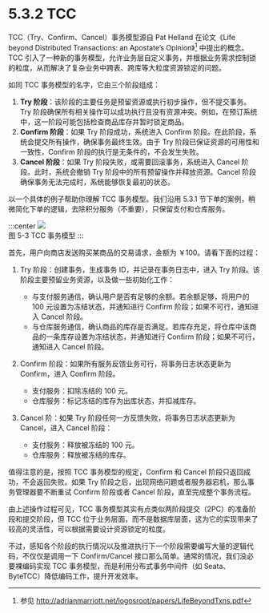 # 5.3.2 TCC

TCC（Try、Confirm、Cancel）事务模型源自 Pat Helland 在论文《Life beyond Distributed Transactions: an Apostate’s Opinion》[^1] 中提出的概念。TCC 引入了一种新的事务模型，允许业务层自定义事务，并根据业务需求控制锁的粒度，从而解决了复杂业务中跨表、跨库等大粒度资源锁定的问题。

如同 TCC 事务模型的名字，它由三个阶段组成：

1. **Try 阶段**：该阶段的主要任务是预留资源或执行初步操作，但不提交事务。Try 阶段确保所有相关操作可以成功执行且没有资源冲突。例如，在预订系统中，这一阶段可能包括检查商品库存并暂时锁定商品。
2. **Confirm 阶段**：如果 Try 阶段成功，系统进入 Confirm 阶段。在此阶段，系统会提交所有操作，确保事务最终生效。由于 Try 阶段已保证资源的可用性和一致性，Confirm 阶段的执行是无条件的，不会发生失败。
3. **Cancel 阶段**：如果 Try 阶段失败，或需要回滚事务，系统进入 Cancel 阶段。此时，系统会撤销 Try 阶段中的所有预留操作并释放资源。Cancel 阶段确保事务无法完成时，系统能够恢复最初的状态。

以一个具体的例子帮助你理解 TCC 事务模型。我们沿用 5.3.1 节下单的案例，稍微简化下单的逻辑，去除积分服务（不重要），只保留支付和仓库服务。

:::center
  ![](../assets/TCC.svg)<br/>
  图 5-3 TCC 事务模型
:::

首先，用户向商店发送购买某商品的交易请求，金额为 ￥100。请看下面的过程：

1. Try 阶段：创建事务，生成事务 ID，并记录在事务日志中，进入 Try 阶段。该阶段主要预留业务资源，以及做一些初始化工作：
	-  与支付服务通信，确认用户是否有足够的余额。若余额足够，将用户的 100 元设置为冻结状态，并通知进行 Confirm 阶段；如果不可行，通知进入 Cancel 阶段。
	- 与仓库服务通信，确认商品的库存是否满足。若库存充足，将仓库中该商品的一条库存设置为冻结状态，并通知进行 Confirm 阶段；如果不可行，通知进入 Cancel 阶段。

2. Confirm 阶段：如果所有服务反馈业务可行，将事务日志状态更新为 Confirm，进入 Confirm 阶段。
	- 支付服务：扣除冻结的 100 元。
	- 仓库服务：标记冻结的库存为出库状态，并扣减库存。

3. Cancel 阶：如果 Try 阶段任何一方反馈失败，将事务日志状态更新为 Cancel，进入 Cancel 阶段：
	- 支付服务：释放被冻结的 100 元。
	- 仓库服务：释放被冻结的库存。

值得注意的是，按照 TCC 事务模型的规定，Confirm 和 Cancel 阶段只返回成功，不会返回失败。如果 Try 阶段之后，出现网络问题或者服务器宕机，那么事务管理器要不断重试 Confirm 阶段或者 Cancel 阶段，直至完成整个事务流程。

由上述操作过程可见，TCC 事务模型其实有点类似两阶段提交（2PC）的准备阶段和提交阶段，但 TCC 位于业务层面，而不是数据库层面，这为它的实现带来了较高的灵活性，可以根据需要设计资源锁定的粒度。

不过，感知各个阶段的执行情况以及推进执行下一个阶段需要编写大量的逻辑代码，不仅仅是调用一下 Confirm/Cancel 接口那么简单。通常的情况，我们没必要裸编码实现 TCC 事务模型，而是利用分布式事务中间件（如 Seata、ByteTCC）降低编码工作，提升开发效率。



[^1]: 参见 http://adrianmarriott.net/logosroot/papers/LifeBeyondTxns.pdf